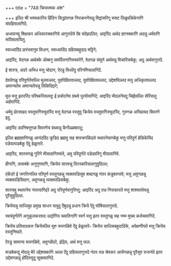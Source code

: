 +++
title = "748 क्रियात्मक अंश"

+++
इल्लि श्री भाष्यकारिय हिंदिन सिद्धांतगळ निराकरणॆयन्नु विद्वांसरिगू स्पष्ट तिळुवळिकॆगागि संग्रहिसलागिदॆ.

अध्ययनवु शिक्षकर अधिकारक्कागिये आगुत्तदॆये ऎंब संदेहदल्लि; आद्दरिंद अर्थद ज्ञानक्कागि अदन्नु धर्मवागि रूपिसलायितु.

स्वाध्यादिंद प्रारंभवागुव विधान, स्वाध्यादिंद ग्रहिसबहुदाद मट्टिगॆ;

आद्दरिंद, वेदगळ अर्थक्कॆ ऒब्बनु समर्पितनागिरुववरॆगॆ, वेदगळ संपूर्ण अर्थवन्नु विचारिसबेकु; अदु अर्थवागुत्तदॆ.

ई शास्त्र, अंदरॆ अभिध मत्तु चोदान, ऎरडु विधवॆंदु परिगणिसलागिदॆ.

देवतॆगळु परिपूर्णतॆयल्लि मूलवल्लद, पूर्वापेक्षितवल्लद, पूर्वापेक्षितवल्लद, उद्देशविल्लद मत्तु अधिकृतवल्लद अमान्यतॆय अमान्यतॆयन्नु तिळिदिद्दारॆ;

मूल मत्तु इतररिंद परिष्करिसल्पट्ट ई प्रचोदनॆय ग्रंथवे पुरावॆयागिदॆ; आद्दरिंद मॊदलनॆयदु चिह्नॆयल्लि सेरिसलु अर्हवागिदॆ.

धर्मवु प्रोत्साहद वस्तुवागिरुवुदरिंद मत्तु वेदगळ वस्तुवु क्रियॆय वस्तुवागिरुवुदरिंद, गुरुगळ अभिप्रायद विवरणॆ इदु.

आद्दरिंद उपनिषत्तुगळ विवरणॆय ग्रंथवन्नु कैगॊळ्ळबारदु;

इल्लि ब्रह्मज्ञानिगळु आनंददिंद कूडिद ब्रह्मवु सह शास्त्रगळिंदले स्थापनॆयागबेकु मत्तु परिपूर्ण हेळिकॆयिंद पडॆयल्पडबेकु ऎंदु हेळुत्तारॆ.

आद्दरिंद, शास्त्रगळु गुरिगॆ मीसलागिरुवंतॆ, अवु परिपूर्णतॆ पडॆदवरिगू मीसलागिवॆ.

हीगागि, तत्वक्कॆ अनुगुणवागि, क्रियॆय सारवन्नु तिरस्करिसलागुवुदिल्ल;

एकॆंदरॆ ई जगत्तिनल्लि परिपूर्ण वस्तुगळन्नु व्यक्तपडिसुव शब्दगळु नंतर कंडुबरुत्तवॆ; मत्तु अवुगळन्नु व्यक्तपडिसिदाग, अवुगळन्नु व्यक्तपडिसबेकु.

शास्त्रवु स्थापनॆय नंतरवागिद्दरॆ अदु परिपूर्णवागुत्तित्तु; आद्दरिंद अदु तन्न निराकारतॆ मत्तु शाश्वततॆयन्नु पूरैसुवुदिल्ल.

क्रियॆयन्नु साधिसुव प्रमुख साधन यावुदु ऎंबुदन्नु प्रधान क्रियॆ ऎंदु घोषिसलागुत्तदॆ.

स्वयंपूर्णतॆगॆ अनुकूलकरवाद उद्योगिय ख्यातिगागि स्वर्ग मत्तु इतर वस्तुगळु सह नम्म मुख्य कर्तव्यवागिदॆ.

क्रियॆय प्रतिपादकरु क्रियॆयल्लि मूरु रूपगळिवॆ ऎंदु हेळुत्तारॆ- क्रियॆय साधिसबहुदादिकॆ, अपेक्षणीयतॆ मत्तु क्रियॆय वस्तुनिष्ठतॆ.

ऎरडु सामान्य रूपगळिवॆ, अवुगळॆंदरॆ, इंद्रिय, अर्थ मत्तु फल.

माडबेकाद्दु मॊदलु बेरॆ उद्देशक्कागि अल्ल ऎंदु ग्रहिसलागुत्तदॆ नंतर तन्न सेवकर आसॆगळन्नु पूरैसुव राजनंतॆ इतर उद्देशगळन्नु हॊंदिरुवुदु सूक्तवागिदॆ.

